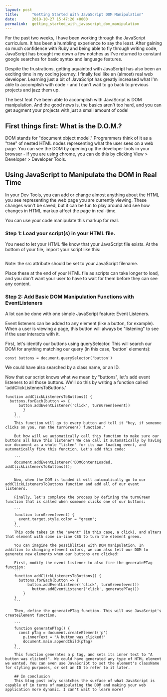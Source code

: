 ```yaml
---
layout: post
title:      "Getting Started With JavaScript DOM Manipulation"
date:       2019-10-27 15:47:20 +0000
permalink:  getting_started_with_javascript_dom_manipulation
---
```



For the past two weeks, I have been working through the JavaScript curriculum. It has been a humbling experience to say the least. After gaining so much confidence with Ruby and being able to fly through writing code, JavaScript has brought me down a few notches as I've returned to constant google searches for basic syntax and language features.

Despite the frustrations, getting aquainted with JavaScript has also been an exciting time in my coding journey. I finally feel like an (almost) real web developer. Learning just a bit of JavaScript has greatly increased what I'm able to accomplish with code - and I can't wait to go back to previous projects and jazz them up. 

The best feat I've been able to accomplish with JavaScript is DOM manipulation. And the good news is, the basics aren't too hard, and you can get augment your projects with just a small amount of code!

## First things first: What is the D.O.M.?
DOM stands for "document object model." Programmers think of it as a "tree" of nested HTML nodes representing what the user sees on a web page. You can see the DOM by opening up the developer tools in your browser - if you are using chrome, you can do this by clicking View > Developer > Developer Tools.

## Using JavaScript to Manipulate the DOM in Real Time
In your Dev Tools, you can add or change almost anything about the HTML you see representing the web page you are currently viewing. These changes won't be saved, but it can be fun to play around and see how changes in HTML markup affect the page in real-time.

You can use your code manipulate this markup for real.

### Step 1: Load your script(s) in your HTML file.
You need to let your HTML file know that your JavaScript file exists. At the bottom of your file, import your script like this:

 ```<script src="myscripts.js"></script>
 ```
 
 Note: the src attribute should be set to your JavaScript filename.
 
 Place these at the end of your HTML file as scripts can take longer to load, and you don't want your user to have to wait for them before they can see any content.
 
 ### Step 2: Add Basic DOM Manipulation Functions with EventListeners
 A lot can be done with one simple JavaScript feature: Event Listeners.
 
 Event listeners can be added to any element (like a button, for example). When a user is viewing a page, this button will always be "listening" to see if the user interacts with it.
 
First, let's identify our buttons using querySelector. This will search our DOM for anything matching our query (in this case, 'button' elements):
```
const buttons = document.querySelector('button')
```
We could have also searched by a class name, or an ID.

Now that our script knows what we mean by "buttons", let's add event listeners to all those buttons. We'll do this by writing a function called 'addClickListenersToButtons.'

```
function addClickListenersToButtons() {
  buttons.forEach(button => {
	  button.addEventListener('click', turnGreen(event))
		}
	}
	```
	This function will go to every button and tell it "hey, if someone clicks on you, run the turnGreen() function."
	
	But how will we automatically call this function to make sure our buttons all have this listener? We can call it automatically by having our document as a whole "listen" for its own loading event, and automatically fire this function. Let's add this code:
	
	```
	document.addEventListener('DOMContentLoaded, addClickListenersToButtons());
	```
	
	Now, when the DOM is loaded it will automatically go to our addClickListenersToButtons function and add all of our event listeners.
	
	Finally, let's complete the process by defining the turnGreen function that is called when someone clicks one of our buttons:
	
	```
	function turnGreen(event) {
	  event.target.style.color = "green";
	}
	```
	This code takes in the "event" (in this case, a click), and alters that element with some in-line CSS to turn the element green. 
	
	You can imagine the possiblities with DOM manipulation. In addition to changing element colors, we can also tell our DOM to generate new elements when our buttons are clicked:
	
	First, modify the event listener to also fire the generatePTag function:
	```
	function addClickListenersToButtons() {
	  buttons.forEach(button => {
		  button.addEventListener('click', turnGreen(event))
			button.addEventListener('click', generatePTag())
		}
	}
	```
	
	Then, define the generatePTag function. This will use JavaScript's createElement function.
	
	```
	function generatePTag() {
	  const pTag = document.createElement('p')
		p.innerText = "A button was clicked!"
		document.main.appendChild(pTag)
	}
	```
	This function generates a p tag, and sets its inner text to "A button was clicked!". We could have generated any type of HTML element we wanted. You can even use JavaScript to set the element's className for styling purposes, or set an ID to refer to it later.
	
	## In conclusion
	This blog post only scratches the surface of what JavaScript is capable of in terms of manipulating the DOM and making your web application more dynamic. I can't wait to learn more!
 
 


